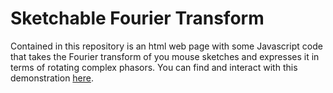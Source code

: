 # Sketchable Fourier Transform

Contained in this repository is an html web page with some Javascript code that takes the Fourier transform of you mouse sketches and expresses it in terms of rotating complex phasors. You can find and interact with this demonstration [here](https://jsfiddle.net/marl0ny/3h8vp5w2/18/).
